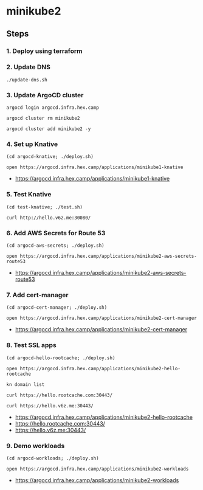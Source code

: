 # minikube2

## Steps

### 1. Deploy using terraform

### 2. Update DNS

```
./update-dns.sh
```

### 3. Update ArgoCD cluster

```
argocd login argocd.infra.hex.camp

argocd cluster rm minikube2

argocd cluster add minikube2 -y
```

### 4. Set up Knative

```
(cd argocd-knative; ./deploy.sh)

open https://argocd.infra.hex.camp/applications/minikube1-knative
```

* https://argocd.infra.hex.camp/applications/minikube1-knative

### 5. Test Knative

```
(cd test-knative; ./test.sh)

curl http://hello.v6z.me:30080/
```

### 6. Add AWS Secrets for Route 53

```
(cd argocd-aws-secrets; ./deploy.sh)

open https://argocd.infra.hex.camp/applications/minikube2-aws-secrets-route53
```

* https://argocd.infra.hex.camp/applications/minikube2-aws-secrets-route53

### 7. Add cert-manager

```
(cd argocd-cert-manager; ./deploy.sh)

open https://argocd.infra.hex.camp/applications/minikube2-cert-manager
```

* https://argocd.infra.hex.camp/applications/minikube2-cert-manager

### 8. Test SSL apps

```
(cd argocd-hello-rootcache; ./deploy.sh)

open https://argocd.infra.hex.camp/applications/minikube2-hello-rootcache

kn domain list

curl https://hello.rootcache.com:30443/

curl https://hello.v6z.me:30443/
```

* https://argocd.infra.hex.camp/applications/minikube2-hello-rootcache
* https://hello.rootcache.com:30443/
* https://hello.v6z.me:30443/

### 9. Demo workloads

```
(cd argocd-workloads; ./deploy.sh)

open https://argocd.infra.hex.camp/applications/minikube2-workloads
```

* https://argocd.infra.hex.camp/applications/minikube2-workloads
